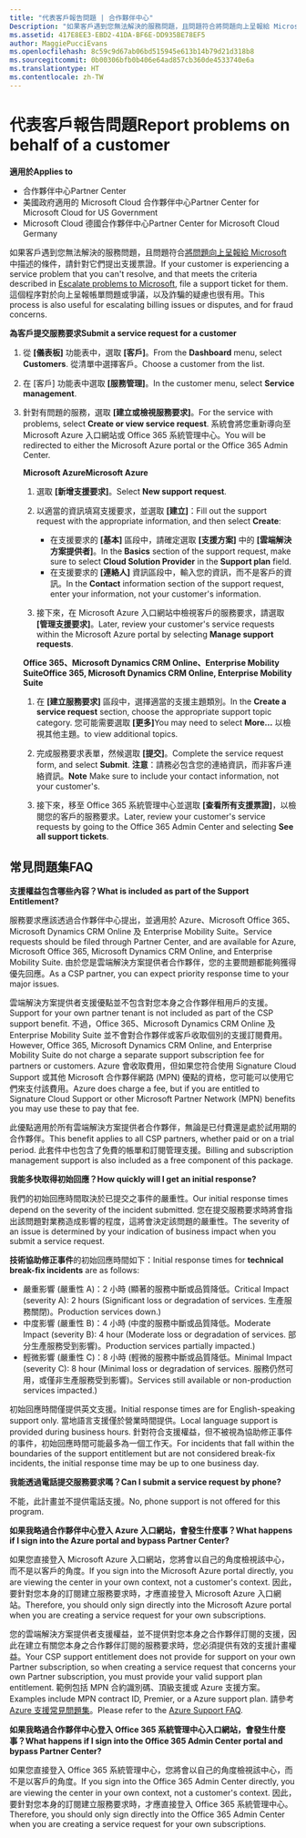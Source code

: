 ```yaml
---
title: "代表客戶報告問題 | 合作夥伴中心"
Description: "如果客戶遇到您無法解決的服務問題，且問題符合將問題向上呈報給 Microsoft 中描述的條件，請針對它們提出支援票證。"
ms.assetid: 417E8EE3-EBD2-41DA-BF6E-DD935BE78EF5
author: MaggiePucciEvans
ms.openlocfilehash: 8c59c9d67ab06bd515945e613b14b79d21d318b8
ms.sourcegitcommit: 0b00306bfb0b406e64ad857cb360de4533740e6a
ms.translationtype: HT
ms.contentlocale: zh-TW
---
```

# <a name="report-problems-on-behalf-of-a-customer"></a><span data-ttu-id="5f98b-103">代表客戶報告問題</span><span class="sxs-lookup"><span data-stu-id="5f98b-103">Report problems on behalf of a customer</span></span>

**<span data-ttu-id="5f98b-104">適用於</span><span class="sxs-lookup"><span data-stu-id="5f98b-104">Applies to</span></span>**

-  <span data-ttu-id="5f98b-105">合作夥伴中心</span><span class="sxs-lookup"><span data-stu-id="5f98b-105">Partner Center</span></span>
-  <span data-ttu-id="5f98b-106">美國政府適用的 Microsoft Cloud 合作夥伴中心</span><span class="sxs-lookup"><span data-stu-id="5f98b-106">Partner Center for Microsoft Cloud for US Government</span></span>
-  <span data-ttu-id="5f98b-107">Microsoft Cloud 德國合作夥伴中心</span><span class="sxs-lookup"><span data-stu-id="5f98b-107">Partner Center for Microsoft Cloud Germany</span></span>

<span data-ttu-id="5f98b-108">如果客戶遇到您無法解決的服務問題，且問題符合[將問題向上呈報給 Microsoft](escalate-problems-to-microsoft.md) 中描述的條件，請針對它們提出支援票證。</span><span class="sxs-lookup"><span data-stu-id="5f98b-108">If your customer is experiencing a service problem that you can't resolve, and that meets the criteria described in [Escalate problems to Microsoft](escalate-problems-to-microsoft.md), file a support ticket for them.</span></span> <span data-ttu-id="5f98b-109">這個程序對於向上呈報帳單問題或爭議，以及詐騙的疑慮也很有用。</span><span class="sxs-lookup"><span data-stu-id="5f98b-109">This process is also useful for escalating billing issues or disputes, and for fraud concerns.</span></span>

**<span data-ttu-id="5f98b-110">為客戶提交服務要求</span><span class="sxs-lookup"><span data-stu-id="5f98b-110">Submit a service request for a customer</span></span>**

1.  <span data-ttu-id="5f98b-111">從 **\[儀表板\]** 功能表中，選取 **\[客戶\]**。</span><span class="sxs-lookup"><span data-stu-id="5f98b-111">From the **Dashboard** menu, select **Customers**.</span></span> <span data-ttu-id="5f98b-112">從清單中選擇客戶。</span><span class="sxs-lookup"><span data-stu-id="5f98b-112">Choose a customer from the list.</span></span>

2.  <span data-ttu-id="5f98b-113">在 \[客戶\] 功能表中選取 **\[服務管理\]**。</span><span class="sxs-lookup"><span data-stu-id="5f98b-113">In the customer menu, select **Service management**.</span></span>

3.  <span data-ttu-id="5f98b-114">針對有問題的服務，選取 **\[建立或檢視服務要求\]**。</span><span class="sxs-lookup"><span data-stu-id="5f98b-114">For the service with problems, select **Create or view service request**.</span></span> <span data-ttu-id="5f98b-115">系統會將您重新導向至 Microsoft Azure 入口網站或 Office 365 系統管理中心。</span><span class="sxs-lookup"><span data-stu-id="5f98b-115">You will be redirected to either the Microsoft Azure portal or the Office 365 Admin Center.</span></span>

    **<span data-ttu-id="5f98b-116">Microsoft Azure</span><span class="sxs-lookup"><span data-stu-id="5f98b-116">Microsoft Azure</span></span>**

    1.  <span data-ttu-id="5f98b-117">選取 **\[新增支援要求\]**。</span><span class="sxs-lookup"><span data-stu-id="5f98b-117">Select **New support request**.</span></span>
    2.  <span data-ttu-id="5f98b-118">以適當的資訊填寫支援要求，並選取 **\[建立\]**：</span><span class="sxs-lookup"><span data-stu-id="5f98b-118">Fill out the support request with the appropriate information, and then select **Create**:</span></span>
        -   <span data-ttu-id="5f98b-119">在支援要求的 **\[基本\]** 區段中，請確定選取 **\[支援方案\]** 中的 **\[雲端解決方案提供者\]**。</span><span class="sxs-lookup"><span data-stu-id="5f98b-119">In the **Basics** section of the support request, make sure to select **Cloud Solution Provider** in the **Support plan** field.</span></span>
        -   <span data-ttu-id="5f98b-120">在支援要求的 **\[連絡人\]** 資訊區段中，輸入您的資訊，而不是客戶的資訊。</span><span class="sxs-lookup"><span data-stu-id="5f98b-120">In the **Contact** information section of the support request, enter your information, not your customer's information.</span></span>

    3.  <span data-ttu-id="5f98b-121">接下來，在 Microsoft Azure 入口網站中檢視客戶的服務要求，請選取 **\[管理支援要求\]**。</span><span class="sxs-lookup"><span data-stu-id="5f98b-121">Later, review your customer's service requests within the Microsoft Azure portal by selecting **Manage support requests**.</span></span>

    **<span data-ttu-id="5f98b-122">Office 365、Microsoft Dynamics CRM Online、Enterprise Mobility Suite</span><span class="sxs-lookup"><span data-stu-id="5f98b-122">Office 365, Microsoft Dynamics CRM Online, Enterprise Mobility Suite</span></span>**

    1.  <span data-ttu-id="5f98b-123">在 **\[建立服務要求\]** 區段中，選擇適當的支援主題類別。</span><span class="sxs-lookup"><span data-stu-id="5f98b-123">In the **Create a service request** section, choose the appropriate support topic category.</span></span> <span data-ttu-id="5f98b-124">您可能需要選取 **\[更多\]**</span><span class="sxs-lookup"><span data-stu-id="5f98b-124">You may need to select **More…**</span></span> <span data-ttu-id="5f98b-125">以檢視其他主題。</span><span class="sxs-lookup"><span data-stu-id="5f98b-125">to view additional topics.</span></span>
    2.  <span data-ttu-id="5f98b-126">完成服務要求表單，然候選取 **\[提交\]**。</span><span class="sxs-lookup"><span data-stu-id="5f98b-126">Complete the service request form, and select **Submit**.</span></span>
        <span data-ttu-id="5f98b-127">**注意**：請務必包含您的連絡資訊，而非客戶連絡資訊。</span><span class="sxs-lookup"><span data-stu-id="5f98b-127">**Note**  Make sure to include your contact information, not your customer's.</span></span>

         

    3.  <span data-ttu-id="5f98b-128">接下來，移至 Office 365 系統管理中心並選取 **\[查看所有支援票證\]**，以檢閱您的客戶的服務要求。</span><span class="sxs-lookup"><span data-stu-id="5f98b-128">Later, review your customer's service requests by going to the Office 365 Admin Center and selecting **See all support tickets**.</span></span>

## <a name="faq"></a><span data-ttu-id="5f98b-129">常見問題集</span><span class="sxs-lookup"><span data-stu-id="5f98b-129">FAQ</span></span>


**<span data-ttu-id="5f98b-130">支援權益包含哪些內容？</span><span class="sxs-lookup"><span data-stu-id="5f98b-130">What is included as part of the Support Entitlement?</span></span>**

<span data-ttu-id="5f98b-131">服務要求應該透過合作夥伴中心提出，並適用於 Azure、Microsoft Office 365、Microsoft Dynamics CRM Online 及 Enterprise Mobility Suite。</span><span class="sxs-lookup"><span data-stu-id="5f98b-131">Service requests should be filed through Partner Center, and are available for Azure, Microsoft Office 365, Microsoft Dynamics CRM Online, and Enterprise Mobility Suite.</span></span> <span data-ttu-id="5f98b-132">由於您是雲端解決方案提供者合作夥伴，您的主要問題都能夠獲得優先回應。</span><span class="sxs-lookup"><span data-stu-id="5f98b-132">As a CSP partner, you can expect priority response time to your major issues.</span></span>

<span data-ttu-id="5f98b-133">雲端解決方案提供者支援優點並不包含對您本身之合作夥伴租用戶的支援。</span><span class="sxs-lookup"><span data-stu-id="5f98b-133">Support for your own partner tenant is not included as part of the CSP support benefit.</span></span> <span data-ttu-id="5f98b-134">不過，Office 365、Microsoft Dynamics CRM Online 及 Enterprise Mobility Suite 並不會對合作夥伴或客戶收取個別的支援訂閱費用。</span><span class="sxs-lookup"><span data-stu-id="5f98b-134">However, Office 365, Microsoft Dynamics CRM Online, and Enterprise Mobility Suite do not charge a separate support subscription fee for partners or customers.</span></span> <span data-ttu-id="5f98b-135">Azure 會收取費用，但如果您符合使用 Signature Cloud Support 或其他 Microsoft 合作夥伴網路 (MPN) 優點的資格，您可能可以使用它們來支付該費用。</span><span class="sxs-lookup"><span data-stu-id="5f98b-135">Azure does charge a fee, but if you are entitled to Signature Cloud Support or other Microsoft Partner Network (MPN) benefits you may use these to pay that fee.</span></span>

<span data-ttu-id="5f98b-136">此優點適用於所有雲端解決方案提供者合作夥伴，無論是已付費還是處於試用期的合作夥伴。</span><span class="sxs-lookup"><span data-stu-id="5f98b-136">This benefit applies to all CSP partners, whether paid or on a trial period.</span></span> <span data-ttu-id="5f98b-137">此套件中也包含了免費的帳單和訂閱管理支援。</span><span class="sxs-lookup"><span data-stu-id="5f98b-137">Billing and subscription management support is also included as a free component of this package.</span></span>

**<span data-ttu-id="5f98b-138">我能多快取得初始回應？</span><span class="sxs-lookup"><span data-stu-id="5f98b-138">How quickly will I get an initial response?</span></span>**

<span data-ttu-id="5f98b-139">我們的初始回應時間取決於已提交之事件的嚴重性。</span><span class="sxs-lookup"><span data-stu-id="5f98b-139">Our initial response times depend on the severity of the incident submitted.</span></span> <span data-ttu-id="5f98b-140">您在提交服務要求時將會指出該問題對業務造成影響的程度，這將會決定該問題的嚴重性。</span><span class="sxs-lookup"><span data-stu-id="5f98b-140">The severity of an issue is determined by your indication of business impact when you submit a service request.</span></span>

<span data-ttu-id="5f98b-141">**技術協助修正事件**的初始回應時間如下：</span><span class="sxs-lookup"><span data-stu-id="5f98b-141">Initial response times for **technical break-fix incidents** are as follows:</span></span>

-   <span data-ttu-id="5f98b-142">嚴重影響 (嚴重性 A)：2 小時 (顯著的服務中斷或品質降低。</span><span class="sxs-lookup"><span data-stu-id="5f98b-142">Critical Impact (severity A): 2 hours (Significant loss or degradation of services.</span></span> <span data-ttu-id="5f98b-143">生產服務關閉)。</span><span class="sxs-lookup"><span data-stu-id="5f98b-143">Production services down.)</span></span>
-   <span data-ttu-id="5f98b-144">中度影響 (嚴重性 B)：4 小時 (中度的服務中斷或品質降低。</span><span class="sxs-lookup"><span data-stu-id="5f98b-144">Moderate Impact (severity B): 4 hour (Moderate loss or degradation of services.</span></span> <span data-ttu-id="5f98b-145">部分生產服務受到影響)。</span><span class="sxs-lookup"><span data-stu-id="5f98b-145">Production services partially impacted.)</span></span>
-   <span data-ttu-id="5f98b-146">輕微影響 (嚴重性 C)：8 小時 (輕微的服務中斷或品質降低。</span><span class="sxs-lookup"><span data-stu-id="5f98b-146">Minimal Impact (severity C): 8 hour (Minimal loss or degradation of services.</span></span> <span data-ttu-id="5f98b-147">服務仍然可用，或僅非生產服務受到影響)。</span><span class="sxs-lookup"><span data-stu-id="5f98b-147">Services still available or non-production services impacted.)</span></span>

<span data-ttu-id="5f98b-148">初始回應時間僅提供英文支援。</span><span class="sxs-lookup"><span data-stu-id="5f98b-148">Initial response times are for English-speaking support only.</span></span> <span data-ttu-id="5f98b-149">當地語言支援僅於營業時間提供。</span><span class="sxs-lookup"><span data-stu-id="5f98b-149">Local language support is provided during business hours.</span></span>
<span data-ttu-id="5f98b-150">針對符合支援權益，但不被視為協助修正事件的事件，初始回應時間可能最多為一個工作天。</span><span class="sxs-lookup"><span data-stu-id="5f98b-150">For incidents that fall within the boundaries of the support entitlement but are not considered break-fix incidents, the initial response time may be up to one business day.</span></span>

**<span data-ttu-id="5f98b-151">我能透過電話提交服務要求嗎？</span><span class="sxs-lookup"><span data-stu-id="5f98b-151">Can I submit a service request by phone?</span></span>**

<span data-ttu-id="5f98b-152">不能，此計畫並不提供電話支援。</span><span class="sxs-lookup"><span data-stu-id="5f98b-152">No, phone support is not offered for this program.</span></span>

**<span data-ttu-id="5f98b-153">如果我略過合作夥伴中心登入 Azure 入口網站，會發生什麼事？</span><span class="sxs-lookup"><span data-stu-id="5f98b-153">What happens if I sign into the Azure portal and bypass Partner Center?</span></span>**

<span data-ttu-id="5f98b-154">如果您直接登入 Microsoft Azure 入口網站，您將會以自己的角度檢視該中心，而不是以客戶的角度。</span><span class="sxs-lookup"><span data-stu-id="5f98b-154">If you sign into the Microsoft Azure portal directly, you are viewing the center in your own context, not a customer's context.</span></span> <span data-ttu-id="5f98b-155">因此，要針對您本身的訂閱建立服務要求時，才應直接登入 Microsoft Azure 入口網站。</span><span class="sxs-lookup"><span data-stu-id="5f98b-155">Therefore, you should only sign directly into the Microsoft Azure portal when you are creating a service request for your own subscriptions.</span></span>

<span data-ttu-id="5f98b-156">您的雲端解決方案提供者支援權益，並不提供對您本身之合作夥伴訂閱的支援，因此在建立有關您本身之合作夥伴訂閱的服務要求時，您必須提供有效的支援計畫權益。</span><span class="sxs-lookup"><span data-stu-id="5f98b-156">Your CSP support entitlement does not provide for support on your own Partner subscription, so when creating a service request that concerns your own Partner subscription, you must provide your valid support plan entitlement.</span></span> <span data-ttu-id="5f98b-157">範例包括 MPN 合約識別碼、頂級支援或 Azure 支援方案。</span><span class="sxs-lookup"><span data-stu-id="5f98b-157">Examples include MPN contract ID, Premier, or a Azure support plan.</span></span> <span data-ttu-id="5f98b-158">請參考 [Azure 支援常見問題集](http://go.microsoft.com/fwlink/?LinkId=717532)。</span><span class="sxs-lookup"><span data-stu-id="5f98b-158">Please refer to the [Azure Support FAQ](http://go.microsoft.com/fwlink/?LinkId=717532).</span></span>

**<span data-ttu-id="5f98b-159">如果我略過合作夥伴中心登入 Office 365 系統管理中心入口網站，會發生什麼事？</span><span class="sxs-lookup"><span data-stu-id="5f98b-159">What happens if I sign into the Office 365 Admin Center portal and bypass Partner Center?</span></span>**

<span data-ttu-id="5f98b-160">如果您直接登入 Office 365 系統管理中心，您將會以自己的角度檢視該中心，而不是以客戶的角度。</span><span class="sxs-lookup"><span data-stu-id="5f98b-160">If you sign into the Office 365 Admin Center directly, you are viewing the center in your own context, not a customer's context.</span></span> <span data-ttu-id="5f98b-161">因此，要針對您本身的訂閱建立服務要求時，才應直接登入 Office 365 系統管理中心。</span><span class="sxs-lookup"><span data-stu-id="5f98b-161">Therefore, you should only sign directly into the Office 365 Admin Center when you are creating a service request for your own subscriptions.</span></span>

 

 




